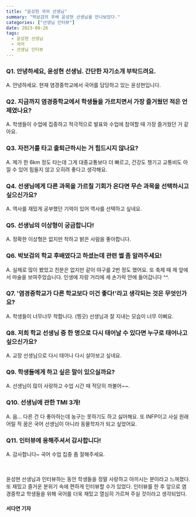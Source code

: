 ```yaml
---
title: "윤성현 국어 선생님"
summary: "박보검의 후배 윤성현 선생님을 만나보았다."
categories: ["선생님 인터뷰"]
date: 2023-08-26
tags:
  - 윤성현 선생님
  - 국어
  - 선생님 인터뷰
---
```


### Q1. 안녕하세요, 윤성현 선생님. 간단한 자기소개 부탁드려요.

A. 안녕하세요. 현재 염경중학교에서 국어를 담당하고 있는 윤성현입니다.

### Q2. 지금까지 염경중학교에서 학생들을 가르치면서 가장 즐거웠던 적은 언제였나요?

A. 학생들이 수업에 집중하고 적극적으로 발표와 수업에 참여할 때 가장 즐거웠던 거 같아요.

### Q3. 자전거를 타고 출퇴근하시는 거 힘드시지 않나요?

A. 제가 한 6km 정도 타는데 그게 대중교통보다 더 빠르고, 건강도 챙기고 교통비도 아낄 수 있어 힘들지 않고 오히려 좋다고 생각해요.

### Q4. 선생님에게 다른 과목을 가르칠 기회가 온다면 무슨 과목을 선택하시고 싶으신가요?

A. 역사를 재밌게 공부했던 기억이 있어 역사를 선택하고 싶네요.

### Q5. 선생님의 이상형이 궁금합니다!

A. 정확한 이상형은 없지만 착하고 밝은 사람을 좋아합니다.

### Q6. 박보검의 학교 후배였다고 하셨는데 관련 썰 좀 알려주세요!
A. 실제로 많이 봤었고 친분은 없지만 같이 야구를 2번 정도 했어요. 또 축제 때 제 앞에서 마술을 보여주었습니다. 인생에 자랑 거리에 세 손가락 안에 들어갑니다 ^^.

### Q7. '염경중학교가 다른 학교보다 이건 좋다!'라고 생각되는 것은 무엇인가요?
A. 학생들이 너무너무 착합니다. (찡긋) 선생님과 잘 지내는 모습이 너무 이뻐요.

### Q8. 저희 학교 선생님 중 한 명으로 다시 태어날 수 있다면 누구로 태어나고 싶으신가요?
A. 교장 선생님으로 다시 태어나 다시 살아보고 싶네요.

### Q9. 학생들에게 하고 싶은 말이 있으실까요?
A. 선생님이 많이 사랑하고 수업 시간 때 적당히 까불어~~.

### Q10. 선생님에 관한 TMI 3개!
A. 음... 다른 건 다 좋아하는데 농구는 못하기도 하고 싫어해요. 또 INFP이고 사실 원래 어릴 적 꿈은 국어 선생님이 아니라 동물학자가 되고 싶었어요.

### Q11. 인터뷰에 응해주셔서 감사합니다!
A. 감사합니다~ 국어 수업 집중 좀 잘해주세요.

ㅤ

윤성현 선생님과 인터뷰하는 동안 학생들을 정말 사랑하고 아끼시는 분이라고 느껴졌다. 또 재밌고 즐거운 분위기 속에 편하게 인터뷰할 수가 있었다. 인터뷰를 한 후 앞으로 염경중학교 학생들을 위해 국어를 더욱 재밌고 열심히 가르쳐 주실 것이라고 생각되었다.

#### 서다연 기자
